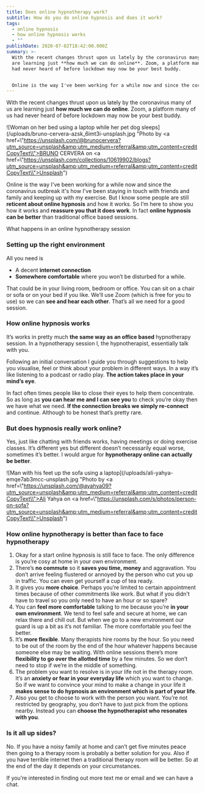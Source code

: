 ```yaml
---
title: Does online hypnotherapy work?
subtitle: How do you do online hypnosis and does it work?
tags:
  - online hypnosis
  - how online hypnosis works
  - ""
publishDate: 2020-07-02T18:42:00.000Z
summary: >-
  With the recent changes thrust upon us lately by the coronavirus many of us
  are learning just **how much we can do online**. Zoom, a platform many of us
  had never heard of before lockdown may now be your best buddy. 


  Online is the way I've been working for a while now and since the coronavirus outbreak it's how I've been staying in touch with friends and family and also keeping up with my exercise. But I know some people are still **reticent about online hypnosis** and how it works. So I’m here to show you how it works and **reassure you that it does work**. In fact **online hypnosis can be better** than traditional office based sessions.
---
```

With the recent changes thrust upon us lately by the coronavirus many of us are learning just **how much we can do online**. Zoom, a platform many of us had never heard of before lockdown may now be your best buddy. 

![Woman on her bed using a laptop while her pet dog sleeps](/uploads/bruno-cervera-azsk_6imt3i-unsplash.jpg "<span>Photo by <a href=\\"https://unsplash.com/@brunocervera?utm_source=unsplash&amp;utm_medium=referral&amp;utm_content=creditCopyText\\">BRUNO CERVERA</a> on <a href=\\"https://unsplash.com/collections/10619902/blogs?utm_source=unsplash&amp;utm_medium=referral&amp;utm_content=creditCopyText\\">Unsplash</a></span>")

Online is the way I've been working for a while now and since the coronavirus outbreak it's how I've been staying in touch with friends and family and keeping up with my exercise. But I know some people are still **reticent about online hypnosis** and how it works. So I’m here to show you how it works and **reassure you that it does work**. In fact **online hypnosis can be better** than traditional office based sessions.

What happens in an online hypnotherapy session

### Setting up the right environment

All you need is 

* A decent **internet connection**
* **Somewhere comfortable** where you won’t be disturbed for a while. 

That could be in your living room, bedroom or office. You can sit on a chair or sofa or on your bed if you like. We’ll use Zoom (which is free for you to use) so we can **see and hear each other**. That’s all we need for a good session.

### How online hypnosis works

It’s works in pretty much **the same way as an office based** hypnotherapy session. In a hypnotherapy session I, the hypnotherapist, essentially talk with you. 

Following an initial conversation I guide you through suggestions to help you visualise, feel or think about your problem in different ways. In a way it’s like listening to a podcast or radio play. **The action takes place in your mind’s eye**. 

In fact often times people like to close their eyes to help them concentrate. So as long as **you can hear me and I can see you** to check you’re okay then we have what we need. **If the connection breaks we simply re-connect** and continue. Although to be honest that’s pretty rare.

### But does hypnosis really work online?

Yes, just like chatting with friends works, having meetings or doing exercise classes. It’s different yes but different doesn’t necessarily equal worse, sometimes it’s better. I would argue for **hypnotherapy online can actually be better**.

![Man with his feet up the sofa using a laptop](/uploads/ali-yahya-emqe7ab3mcc-unsplash.jpg "<span>Photo by <a href=\\"https://unsplash.com/@ayahya09?utm_source=unsplash&amp;utm_medium=referral&amp;utm_content=creditCopyText\\">Ali Yahya</a> on <a href=\\"https://unsplash.com/s/photos/person-on-sofa?utm_source=unsplash&amp;utm_medium=referral&amp;utm_content=creditCopyText\\">Unsplash</a></span>")

### How online hypnotherapy is better than face to face hypnotherapy

1. Okay for a start online hypnosis is still face to face. The only difference is you’re cosy at home in your own environment.
2. There’s **no commute** so it **saves you time, money** and aggravation. You don’t arrive feeling flustered or annoyed by the person who cut you up in traffic. You can even get yourself a cup of tea ready.
3. It gives you **more choice**. Perhaps you’re limited to certain appointment times because of other commitments like work. But what if you didn’t have to travel so you only need to have an hour or so spare?
4. You can **feel more comfortable** talking to me because you’re **in your own environment**. We tend to feel safe and secure at home, we can relax there and chill out. But when we go to a new environment our guard is up a bit as it’s not familiar. The more comfortable you feel the better.
5. It’s **more flexible**. Many therapists hire rooms by the hour. So you need to be out of the room by the end of the hour whatever happens because someone else may be waiting. With online sessions there’s more **flexibility to go over the allotted time** by a few minutes. So we don’t need to stop if we’re in the middle of something.
6. The problem you want to resolve is in your life not in the therapy room. It’s an **anxiety or fear in your everyday life** which you want to change. So if we want to convince your mind to make a change in your life it **makes sense to do hypnosis an environment which is part of your life**.
7. Also you get to choose to work with the person you want. You’re not restricted by geography, you don’t have to just pick from the options nearby. Instead you can **choose the hypnotherapist who resonates with you**.

### Is it all up sides?

No. If you have a noisy family at home and can’t get five minutes peace then going to a therapy room is probably a better solution for you. Also if you have terrible internet then a traditional therapy room will be better. So at the end of the day it depends on your circumstances.

If you’re interested in finding out more text me or email and we can have a chat.